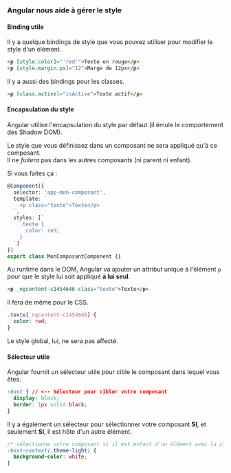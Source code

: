 ### Angular nous aide à gérer le style

#### Binding utile

Il y a quelque bindings de style que vous pouvez utiliser pour modifier le style d'un élément.

```html
<p [style.color]="'red'">Texte en rouge</p>
<p [style.margin.px]="12">Marge de 12px</p>
```

Il y a aussi des bindings pour les classes.

```html
<p [class.active]="isActive">Texte actif</p>
```

#### Encapsulation du style

Angular utilise l'encapsulation du style par défaut (il émule le comportement des Shadow DOM).

Le style que vous définissez dans un composant ne sera appliqué qu'à ce composant.  
Il ne _fuitera_ pas dans les autres composants (ni parent ni enfant).

Si vous faites ça :
```typescript
@Component({
  selector: 'app-mon-composant',
  template: `
    <p class="texte">Texte</p>
  `,
  styles: [`
    .texte {
      color: red;
    }
  `]
})
export class MonComposantComponent {}
```

Au runtime dans le DOM, Angular va ajouter un attribut unique à l'élément `p` pour que le style lui soit appliqué **à lui seul**.

```html
<p _ngcontent-c1454646 class="texte">Texte</p>
```
Il fera de même pour le CSS.

```css
.texte[_ngcontent-c1454646] {
  color: red;
}
```

Le style global, lui, ne sera pas affecté.

#### Sélecteur utile

Angular fournit un sélecteur utile pour cible le composant dans lequel vous êtes.

```css
:host { // <-- Sélecteur pour cibler votre composant
  display: block;
  border: 1px solid black;
}
```

Il y a également un sélecteur pour sélectionner votre composant **SI**, et seulement **SI**, il est hôte d'un autre élément.

```css
/* sélectionne votre composant si il est enfant d'un élément avec la classe .theme-light */
:host-context(.theme-light) { 
  background-color: white;
}
```
